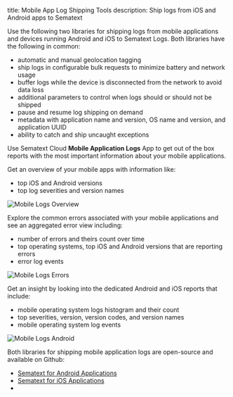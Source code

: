 title: Mobile App Log Shipping Tools
description: Ship logs from iOS and Android apps to Sematext

Use the following two libraries for shipping logs from mobile applications and devices running Android and iOS to Sematext Logs.
Both libraries have the following in common:

- automatic and manual geolocation tagging
- ship logs in configurable bulk requests to minimize battery and network usage
- buffer logs while the device is disconnected from the network to avoid data loss
- additional parameters to control when logs should or should not be shipped
- pause and resume log shipping on demand
- metadata with application name and version, OS name and version, and application UUID
- ability to catch and ship uncaught exceptions

Use Sematext Cloud **Mobile Application Logs** App to get out of the box reports with the most important information about your mobile applications.

Get an overview of your mobile apps with information like:
 
 - top iOS and Android versions
 - top log severities and version names

<img
  class="content-modal-image"
  alt="Mobile Logs Overview"
  src="../../images/agents/mobile_overview.png"
  title="Mobile Logs Overview"
/>

Explore the common errors associated with your mobile applications and see an aggregated error view including:

 - number of errors and theirs count over time
 - top operating systems, top iOS and Android versions that are reporting errors
 - error log events

<img
  class="content-modal-image"
  alt="Mobile Logs Errors"
  src="../../images/agents/mobile_errors.png"
  title="Mobile Logs Errors"
/> 

Get an insight by looking into the dedicated Android and iOS reports that include:

 - mobile operating system logs histogram and their count
 - top severities, version, version codes, and version names
 - mobile operating system log events

<img
  class="content-modal-image"
  alt="Mobile Logs Android"
  src="../../images/agents/mobile_android.png"
  title="Mobile Logs Android"
/>

Both libraries for shipping mobile application logs are open-source and available on Github:

- [Sematext for Android Applications](https://github.com/sematext/sematext-logsene-android)
- [Sematext for iOS Applications](https://github.com/sematext/sematext-logsene-ios)
-